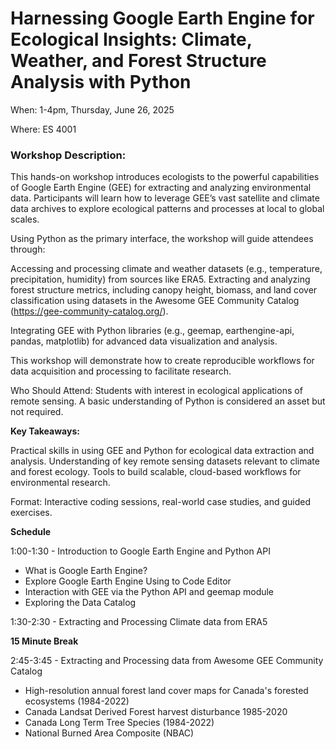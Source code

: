 # Harnessing Google Earth Engine for Ecological Insights: Climate, Weather, and Forest Structure Analysis with Python

When: 1-4pm, Thursday, June 26, 2025

Where: ES 4001

### Workshop Description:
This hands-on workshop introduces ecologists to the powerful capabilities of Google Earth Engine (GEE) for extracting and analyzing environmental data. Participants will learn how to leverage GEE’s vast satellite and climate data archives to explore ecological patterns and processes at local to global scales.

Using Python as the primary interface, the workshop will guide attendees through:

Accessing and processing climate and weather datasets (e.g., temperature, precipitation, humidity) from sources like ERA5. Extracting and analyzing forest structure metrics, including canopy height, biomass, and land cover classification using datasets in the Awesome GEE Community Catalog (https://gee-community-catalog.org/).

Integrating GEE with Python libraries (e.g., geemap, earthengine-api, pandas, matplotlib) for advanced data visualization and analysis.

This workshop will demonstrate how to create reproducible workflows for data acquisition and processing to facilitate research.

Who Should Attend: Students with interest in ecological applications of remote sensing. A basic understanding of Python is considered an asset but not required.

**Key Takeaways:**

Practical skills in using GEE and Python for ecological data extraction and analysis. Understanding of key remote sensing datasets relevant to climate and forest ecology. Tools to build scalable, cloud-based workflows for environmental research.

Format: Interactive coding sessions, real-world case studies, and guided exercises.

**Schedule**

1:00-1:30 - Introduction to Google Earth Engine and Python API

* What is Google Earth Engine?
* Explore Google Earth Engine Using to Code Editor
* Interaction with GEE via the Python API and geemap module
* Exploring the Data Catalog

1:30-2:30 - Extracting and Processing Climate data from ERA5

**15 Minute Break**

2:45-3:45 - Extracting and Processing data from Awesome GEE Community Catalog

*  High-resolution annual forest land cover maps for Canada's forested ecosystems (1984-2022)
*  Canada Landsat Derived Forest harvest disturbance 1985-2020
*  Canada Long Term Tree Species (1984-2022)
*  National Burned Area Composite (NBAC)
